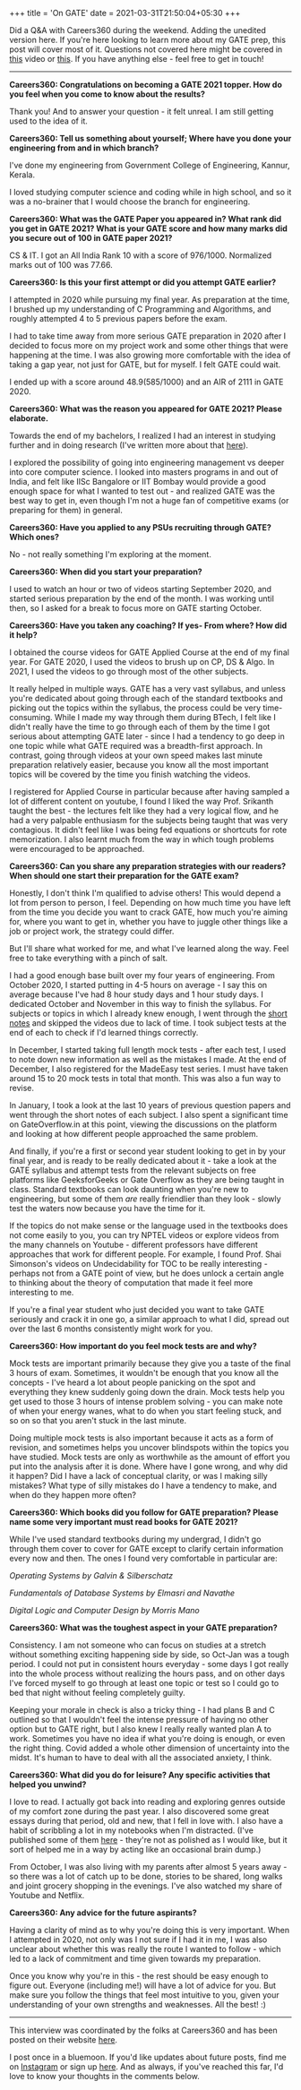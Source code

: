 +++
title = 'On GATE'
date = 2021-03-31T21:50:04+05:30
+++

<!-- ---
layout = post
title:	'On the gate that was crossed"
date:	2021-03-31 13:20:00
tags: PERSONAL
--- -->

Did a Q&A with Careers360 during the weekend. Adding the unedited version here. If you're here looking to learn more about my GATE prep, this post will cover most of it. Questions not covered here might be covered in [this](https://www.youtube.com/watch?v=a39q6Dx40nY&t=1038s&ab_channel=SHEGCEK) video or [this](https://www.youtube.com/watch?v=KdULAmfCPio&ab_channel=GATEAppliedCourse). If you have anything else - feel free to get in touch!

***

**Careers360: Congratulations on becoming a GATE 2021 topper. How do you feel when you come to know about the results?**

Thank you! And to answer your question - it felt unreal. I am still getting used to the idea of it.

**Careers360: Tell us something about yourself; Where have you done your engineering from and in which branch?**

I've done my engineering from Government College of Engineering, Kannur, Kerala.

I loved studying computer science and coding while in high school, and so it was a no-brainer that I would choose the branch for engineering.

**Careers360: What was the GATE Paper you appeared in? What rank did you get in GATE 2021? What is your GATE score and how many marks did you secure out of 100 in GATE paper 2021?**

CS & IT. I got an All India Rank 10 with a score of 976/1000. Normalized marks out of 100 was 77.66.

**Careers360: Is this your first attempt or did you attempt GATE earlier?**

I attempted in 2020 while pursuing my final year. As preparation at the time, I brushed up my understanding of C Programming and Algorithms, and roughly attempted 4 to 5 previous papers before the exam.

I had to take time away from more serious GATE preparation in 2020 after I decided to focus more on my project work and some other things that were happening at the time. I was also growing more comfortable with the idea of taking a gap year, not just for GATE, but for myself. I felt GATE could wait.

I ended up with a score around 48.9(585/1000) and an AIR of 2111 in GATE 2020.

**Careers360: What was the reason you appeared for GATE 2021? Please elaborate.**

Towards the end of my bachelors, I realized I had an interest in studying further and in doing research (I've written more about that [here](https://liyanasahir.in/2020/10/01/some-thoughts-on-graduating/)). 

I explored the possibility of going into engineering management vs deeper into core computer science. I looked into masters programs in and out of India, and felt like IISc Bangalore or IIT Bombay would provide a good enough space for what I wanted to test out - and realized GATE was the best way to get in, even though I'm not a huge fan of competitive exams (or preparing for them) in general.

**Careers360: Have you applied to any PSUs recruiting through GATE? Which ones?**

No - not really something I'm exploring at the moment.

**Careers360: When did you start your preparation?**

I used to watch an hour or two of videos starting September 2020, and started serious preparation by the end of the month. I was working until then, so I asked for a break to focus more on GATE starting October.

**Careers360: Have you taken any coaching? If yes- From where? How did it help?**

I obtained the course videos for GATE Applied Course at the end of my final year. For GATE 2020, I used the videos to brush up on CP, DS & Algo. In 2021, I used the videos to go through most of the other subjects.

It really helped in multiple ways. GATE has a very vast syllabus, and unless you're dedicated about going through each of the standard textbooks and picking out the topics within the syllabus, the process could be very time-consuming. While I made my way through them during BTech, I felt like I didn't really have the time to go through each of them by the time I got serious about attempting GATE later - since I had a tendency to go deep in one topic while what GATE required was a breadth-first approach. In contrast, going through videos at your own speed makes last minute preparation relatively easier, because you know all the most important topics will be covered by the time you finish watching the videos.

I registered for Applied Course in particular because after having sampled a lot of different content on youtube, I found I liked the way Prof. Srikanth taught the best - the lectures felt like they had a very logical flow, and he had a very palpable enthusiasm for the subjects being taught that was very contagious. It didn't feel like I was being fed equations or shortcuts for rote memorization. I also learnt much from the way in which tough problems were encouraged to be approached.

**Careers360: Can you share any preparation strategies with our readers? When should one start their preparation for the GATE exam?**

Honestly, I don't think I'm qualified to advise others! This would depend a lot from person to person, I feel. Depending on how much time you have left from the time you decide you want to crack GATE, how much you're aiming for, where you want to get in, whether you have to juggle other things like a job or project work, the strategy could differ.

But I'll share what worked for me, and what I've learned along the way. Feel free to take everything with a pinch of salt.

I had a good enough base built over my four years of engineering. From October 2020, I started putting in 4-5 hours on average - I say this on average because I've had 8 hour study days and 1 hour study days. I dedicated October and November in this way to finish the syllabus. For subjects or topics in which I already knew enough, I went through the [short notes](https://gate.appliedroots.com/gate-cs-notes) and skipped the videos due to lack of time. I took subject tests at the end of each to check if I'd learned things correctly.

In December, I started taking full length mock tests - after each test, I used to note down new information as well as the mistakes I made. At the end of December, I also registered for the MadeEasy test series. I must have taken around 15 to 20 mock tests in total that month. This was also a fun way to revise.

In January, I took a look at the last 10 years of previous question papers and went through the short notes of each subject. I also spent a significant time on GateOverflow.in at this point, viewing the discussions on the platform and looking at how different people approached the same problem.

And finally, if you're a first or second year student looking to get in by your final year, and is ready to be really dedicated about it - take a look at the GATE syllabus and attempt tests from the relevant subjects on free platforms like GeeksforGeeks or Gate Overflow as they are being taught in class. Standard textbooks can look daunting when you're new to engineering, but some of them _are_ really friendlier than they look - slowly test the waters now because you have the time for it.

If the topics do not make sense or the language used in the textbooks does not come easily to you, you can try NPTEL videos or explore videos from the many channels on Youtube - different professors have different approaches that work for different people. For example, I found Prof. Shai Simonson's videos on Undecidability for TOC to be really interesting - perhaps not from a GATE point of view, but he does unlock a certain angle to thinking about the theory of computation that made it feel more interesting to me.

If you're a final year student who just decided you want to take GATE seriously and crack it in one go, a similar approach to what I did, spread out over the last 6 months consistently might work for you.

**Careers360: How important do you feel mock tests are and why?**

Mock tests are important primarily because they give you a taste of the final 3 hours of exam. Sometimes, it wouldn't be enough that you know all the concepts - I've heard a lot about people panicking on the spot and everything they knew suddenly going down the drain. Mock tests help you get used to those 3 hours of intense problem solving - you can make note of when your energy wanes, what to do when you start feeling stuck, and so on so that you aren't stuck in the last minute.

Doing multiple mock tests is also important because it acts as a form of revision, and sometimes helps you uncover blindspots within the topics you have studied. Mock tests are only as worthwhile as the amount of effort you put into the analysis after it is done. Where have I gone wrong, and why did it happen? Did I have a lack of conceptual clarity, or was I making silly mistakes? What type of silly mistakes do I have a tendency to make, and when do they happen more often?

**Careers360: Which books did you follow for GATE preparation? Please name some very important must read books for GATE 2021?**

While I've used standard textbooks during my undergrad, I didn't go through them cover to cover for GATE except to clarify certain information every now and then. The ones I found very comfortable in particular are:

_Operating Systems by Galvin & Silberschatz_

_Fundamentals of Database Systems by Elmasri and Navathe_

_Digital Logic and Computer Design by Morris Mano_

**Careers360: What was the toughest aspect in your GATE preparation?**

Consistency. I am not someone who can focus on studies at a stretch without something exciting happening side by side, so Oct-Jan was a tough period. I could not put in consistent hours everyday - some days I got really into the whole process without realizing the hours pass, and on other days I've forced myself to go through at least one topic or test so I could go to bed that night without feeling completely guilty.

Keeping your morale in check is also a tricky thing - I had plans B and C outlined so that I wouldn't feel the intense pressure of having no other option but to GATE right, but I also knew I really really wanted plan A to work. Sometimes you have no idea if what you're doing is enough, or even the right thing. Covid added a whole other dimension of uncertainty into the midst. It's human to have to deal with all the associated anxiety, I think. 

**Careers360: What did you do for leisure? Any specific activities that helped you unwind?**

I love to read. I actually got back into reading and exploring genres outside of my comfort zone during the past year. I also discovered some great essays during that period, old and new, that I fell in love with. I also have a habit of scribbling a lot in my notebooks when I'm distracted. (I've published some of them [here](https://liyana.substack.com/p/why-flushbuffer) - they're not as polished as I would like, but it sort of helped me in a way by acting like an occasional brain dump.)

From October, I was also living with my parents after almost 5 years away - so there was a lot of catch up to be done, stories to be shared, long walks and joint grocery shopping in the evenings. I've also watched my share of Youtube and Netflix.

**Careers360: Any advice for the future aspirants?**

Having a clarity of mind as to why you're doing this is very important. When I attempted in 2020, not only was I not sure if I had it in me, I was also unclear about whether this was really the route I wanted to follow - which led to a lack of commitment and time given towards my preparation.

Once you know why you're in this - the rest should be easy enough to figure out. Everyone (including me!) will have a lot of advice for you. But make sure you follow the things that feel most intuitive to you, given your understanding of your own strengths and weaknesses. All the best! :)

***

This interview was coordinated by the folks at Careers360 and has been posted on their website [here](https://engineering.careers360.com/articles/gate-2021-topper-interview-liyana-sahir-air-10-cs-clarity-of-mind).

I post once in a bluemoon. If you'd like updates about future posts, find me on [Instagram](https://www.instagram.com/liyanasahir/) or sign up [here](https://liyana.substack.com/). And as always, if you've reached this far, I'd love to know your thoughts in the comments below. 